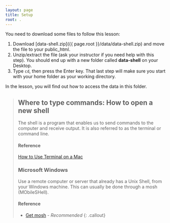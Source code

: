 ```yaml
---
layout: page
title: Setup
root: .
---
```


You need to download some files to follow this lesson:

1. Download [data-shell.zip]({{ page.root }}/data/data-shell.zip) and move
the file to your public_html.
2. Unzip/extract the file (ask your instructor if you need help with this
step).  You should end up with a new folder called **data-shell** on your
Desktop.
3. Type `cd`, then press the Enter key.  That last step will make sure you
start with your home folder as your working directory.

In the lesson, you will find out how to access the data in this folder.  

> ## Where to type commands: How to open a new shell
> The shell is a program that enables us to send commands to the computer
> and receive output. It is also referred to as the terminal or command
> line.
>
> #### Reference 
> [How to Use Terminal on a Mac](http://www.macworld.co.uk/feature/mac-software/how-use-terminal-on-mac-3608274/)
>
> ### Microsoft Windows
>
> Use a remote computer or server that already has a Unix Shell, from your
> Windows machine.  This can usually be done through a mosh (MObileSHell). 
>
> #### Reference
> * [Get mosh](https://mosh.org/#getting) - *Recommended*
{: .callout}
